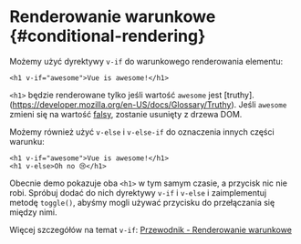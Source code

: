 # Renderowanie warunkowe {#conditional-rendering}

Możemy użyć dyrektywy `v-if` do warunkowego renderowania elementu:

```vue-html
<h1 v-if="awesome">Vue is awesome!</h1>
```

`<h1>` będzie renderowane tylko jeśli wartość `awesome` jest [truthy].(https://developer.mozilla.org/en-US/docs/Glossary/Truthy). Jeśli `awesome` zmieni się na wartość [falsy](https://developer.mozilla.org/en-US/docs/Glossary/Falsy), zostanie usunięty z drzewa DOM.

Możemy również użyć `v-else` i `v-else-if` do oznaczenia innych części warunku:

```vue-html
<h1 v-if="awesome">Vue is awesome!</h1>
<h1 v-else>Oh no 😢</h1>
```

Obecnie demo pokazuje oba `<h1>` w tym samym czasie, a przycisk nic nie robi. Spróbuj dodać do nich dyrektywy `v-if` i `v-else` i zaimplementuj metodę `toggle()`, abyśmy mogli używać przycisku do przełączania się między nimi.

Więcej szczegółów na temat `v-if`: <a target="_blank" href="/guide/essentials/conditional.html">Przewodnik - Renderowanie warunkowe</a>
